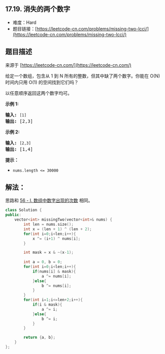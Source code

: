 ##  17.19. 消失的两个数字

- 难度：Hard
- 题目链接：[https://leetcode-cn.com/problems/missing-two-lcci/](https://leetcode-cn.com/problems/missing-two-lcci/)


## 题目描述

来源于 [https://leetcode-cn.com/](https://leetcode-cn.com/)

<p>给定一个数组，包含从 1 到 N 所有的整数，但其中缺了两个数字。你能在 O(N) 时间内只用 O(1) 的空间找到它们吗？</p>

<p>以任意顺序返回这两个数字均可。</p>

<p><strong>示例 1:</strong></p>

<pre><strong>输入:</strong> <code>[1]</code>
<strong>输出: </strong>[2,3]</pre>

<p><strong>示例 2:</strong></p>

<pre><strong>输入:</strong> <code>[2,3]</code>
<strong>输出: </strong>[1,4]</pre>

<p><strong>提示：</strong></p>

<ul>
	<li><code>nums.length &lt;=&nbsp;30000</code></li>
</ul>


## 解法：

思路和 [56 - I. 数组中数字出现的次数](./lcof/56%20-%20I-shu-zu-zhong-shu-zi-chu-xian-de-ci-shu-lcof.md) 相同。

```c++
class Solution {
public:
    vector<int> missingTwo(vector<int>& nums) {
        int len = nums.size();
        int x = (len + 1) ^ (len + 2);
        for(int i=0;i<len;i++){
            x ^= (i+1) ^ nums[i];
        }

        int mask = x & ~(x-1);
        
        int a = 0, b = 0;
        for(int i=0;i<len;i++){
            if(nums[i] & mask){
                a ^= nums[i];
            }else{
                b ^= nums[i];
            }
        }
        for(int i=1;i<=len+2;i++){
            if(i & mask){
                a ^= i;
            }else{
                b ^= i;
            }
        }

        return {a, b};
    }
};
```